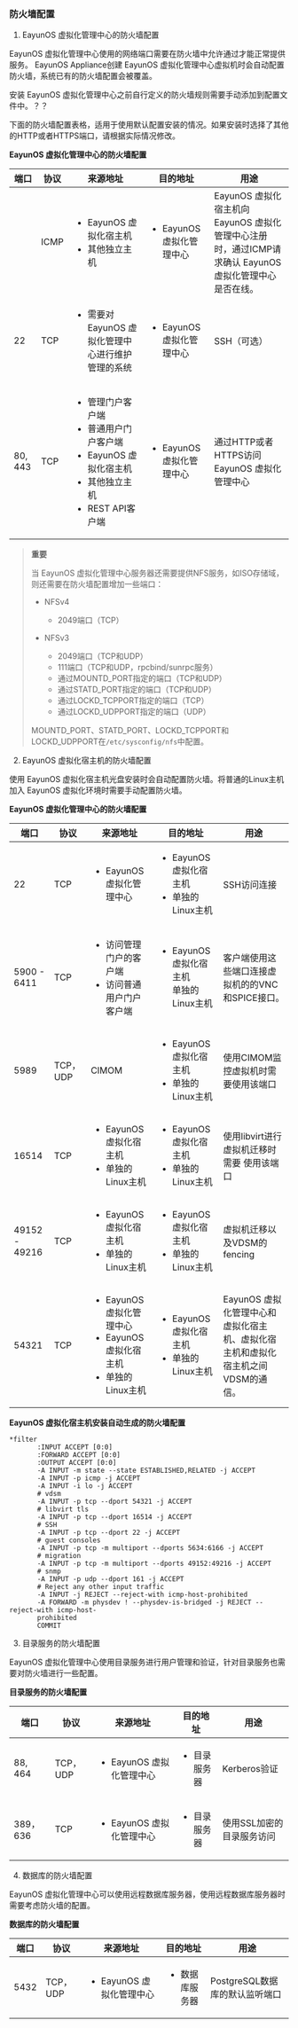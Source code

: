 ### 防火墙配置

1. EayunOS 虚拟化管理中心的防火墙配置

EayunOS 虚拟化管理中心使用的网络端口需要在防火墙中允许通过才能正常提供服务。 EayunOS  Appliance创建 EayunOS 虚拟化管理中心虚拟机时会自动配置防火墙，系统已有的防火墙配置会被覆盖。

安装 EayunOS 虚拟化管理中心之前自行定义的防火墙规则需要手动添加到配置文件中。？？

下面的防火墙配置表格，适用于使用默认配置安装的情况。如果安装时选择了其他的HTTP或者HTTPS端口，请根据实际情况修改。

**EayunOS 虚拟化管理中心的防火墙配置**

|  端口  |  协议  |      来源地址    |    目的地址    |    用途    |
|--------|--------|------------------|----------------|------------|
|        |ICMP    |<ul><li> EayunOS 虚拟化宿主机</li><li>其他独立主机</li></ul>|<ul><li> EayunOS 虚拟化管理中心</li></ul>| EayunOS 虚拟化宿主机向 EayunOS 虚拟化管理中心注册 时，通过ICMP请求确认 EayunOS 虚拟化管理中心是否在线。|
|22      |TCP     |<ul><li>需要对 EayunOS 虚拟化管理中心进行维护管理的系统</li></ul>|<ul><li> EayunOS 虚拟化管理中心</li></ul>|SSH（可选）|
|80, 443 |TCP     |<ul><li>管理门户客户端</li><li>普通用户门户客户端</li><li> EayunOS 虚拟化宿主机</li><li>其他独立主机</li><li>REST API客户端</li></ul>|<ul><li> EayunOS 虚拟化管理中心</li></ul>|通过HTTP或者HTTPS访问 EayunOS 虚拟化管理中心|

> **重要**
>
> 当 EayunOS 虚拟化管理中心服务器还需要提供NFS服务，如ISO存储域，则还需要在防火墙配置增加一些端口：
>
> * NFSv4
>
>   * 2049端口（TCP）
> * NFSv3
>
>   * 2049端口（TCP和UDP）
>   * 111端口（TCP和UDP，rpcbind/sunrpc服务）
>   * 通过MOUNTD_PORT指定的端口（TCP和UDP）
>   * 通过STATD_PORT指定的端口（TCP和UDP）
>   * 通过LOCKD_TCPPORT指定的端口（TCP）
>   * 通过LOCKD_UDPPORT指定的端口（UDP）
>
> MOUNTD_PORT、STATD_PORT、LOCKD_TCPPORT和LOCKD_UDPPORT在`/etc/sysconfig/nfs`中配置。

2. EayunOS 虚拟化宿主机的防火墙配置

使用 EayunOS 虚拟化宿主机光盘安装时会自动配置防火墙。将普通的Linux主机加入 EayunOS 虚拟化环境时需要手动配置防火墙。

**EayunOS 虚拟化管理中心的防火墙配置**

|  端口  |  协议  |    来源地址    |    目的地址    |    用途    |
|--------|--------|----------------|----------------|------------|
|22      |TCP     |<ul><li> EayunOS 虚拟化管理中心</li></ul>|<ul><li> EayunOS 虚拟化宿主机</li><li>单独的Linux主机</li></ul>|SSH访问连接|
|5900 - 6411|TCP     |<ul><li>访问管理门户的客户端</li><li>访问普通用户门户客户端</li></ul>|<ul><li> EayunOS 虚拟化宿主机</li></li>单独的Linux主机</li></ul>|客户端使用这些端口连接虚拟机的的VNC和SPICE接口。|
|5989    |TCP，UDP|CIMOM           |<ul><li> EayunOS 虚拟化宿主机</li><li>单独的Linux主机</li></ul>|使用CIMOM监控虚拟机时需要使用该端口|
|16514   |TCP     |<ul><li> EayunOS 虚拟化宿主机</li><li>单独的Linux主机</li></ul>|<ul><li> EayunOS 虚拟化宿主机</li><li>单独的Linux主机</li></ul>|使用libvirt进行虚拟机迁移时需要 使用该端口|
|49152 - 49216|TCP     |<ul><li> EayunOS 虚拟化宿主机</li><li>单独的Linux主机</li></ul>|<ul><li> EayunOS 虚拟化宿主机</li><li>单独的Linux主机</li></ul>|虚拟机迁移以及VDSM的fencing|
|54321   |TCP     |<ul><li> EayunOS 虚拟化管理中心</li><li> EayunOS 虚拟化宿主机</li><li>单独的Linux主机</li></ul>|<ul><li> EayunOS 虚拟化宿主机</li><li>单独的Linux主机</li></ul>| EayunOS 虚拟化管理中心和虚拟化宿主机、虚拟化宿主机和虚拟化宿主机之间VDSM的通信。|

**EayunOS 虚拟化宿主机安装自动生成的防火墙配置**

```
*filter
       :INPUT ACCEPT [0:0]
       :FORWARD ACCEPT [0:0]
       :OUTPUT ACCEPT [0:0]
       -A INPUT -m state --state ESTABLISHED,RELATED -j ACCEPT
       -A INPUT -p icmp -j ACCEPT
       -A INPUT -i lo -j ACCEPT
       # vdsm
       -A INPUT -p tcp --dport 54321 -j ACCEPT
       # libvirt tls
       -A INPUT -p tcp --dport 16514 -j ACCEPT
       # SSH
       -A INPUT -p tcp --dport 22 -j ACCEPT
       # guest consoles
       -A INPUT -p tcp -m multiport --dports 5634:6166 -j ACCEPT
       # migration
       -A INPUT -p tcp -m multiport --dports 49152:49216 -j ACCEPT
       # snmp
       -A INPUT -p udp --dport 161 -j ACCEPT
       # Reject any other input traffic
       -A INPUT -j REJECT --reject-with icmp-host-prohibited
       -A FORWARD -m physdev ! --physdev-is-bridged -j REJECT --reject-with icmp-host-
       prohibited
       COMMIT
```

3. 目录服务的防火墙配置

EayunOS 虚拟化管理中心使用目录服务进行用户管理和验证，针对目录服务也需要对防火墙进行一些配置。

**目录服务的防火墙配置**

|  端口  |  协议  |    来源地址    |    目的地址    |    用途    |
|--------|--------|----------------|----------------|------------|
|88, 464 |TCP，UDP|<ul><li>EayunOS 虚拟化管理中心</li></ul>|<ul><li>目录服务器</li></ul>|Kerberos验证|
|389， 636|TCP     |<ul><li>EayunOS 虚拟化管理中心</li></ul>|<ul><li>目录服务器</li></ul>|使用SSL加密的目录服务访问|

4. 数据库的防火墙配置

EayunOS 虚拟化管理中心可以使用远程数据库服务器，使用远程数据库服务器时需要考虑防火墙的配置。

**数据库的防火墙配置**

|  端口  |  协议  |    来源地址    |    目的地址    |    用途    |
|--------|--------|----------------|----------------|------------|
|5432    |TCP，UDP|<ul><li>EayunOS 虚拟化管理中心</li></ul>|<ul><li>数据库服务器</li></ul>|PostgreSQL数据库的默认监听端口|
